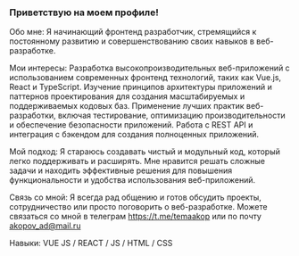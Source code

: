 ### Приветствую на моем профиле!
Обо мне:
Я начинающий фронтенд разработчик, стремящийся к постоянному развитию и совершенствованию своих навыков в веб-разработке.

Мои интересы:
Разработка высокопроизводительных веб-приложений с использованием современных фронтенд технологий, таких как Vue.js, React и TypeScript.
Изучение принципов архитектуры приложений и паттернов проектирования для создания масштабируемых и поддерживаемых кодовых баз.
Применение лучших практик веб-разработки, включая тестирование, оптимизацию производительности и обеспечение безопасности приложений.
Работа с REST API и интеграция с бэкендом для создания полноценных приложений.

Мой подход:
Я стараюсь создавать чистый и модульный код, который легко поддерживать и расширять. Мне нравится решать сложные задачи и находить эффективные решения для повышения функциональности и удобства использования веб-приложений.

Связь со мной:
Я всегда рад общению и готов обсудить проекты, сотрудничество или просто поговорить о веб-разработке. Можете связаться со мной в телеграм https://t.me/temaakop или по почту akopov_ad@mail.ru


Навыки: VUE JS / REACT / JS / HTML / CSS



